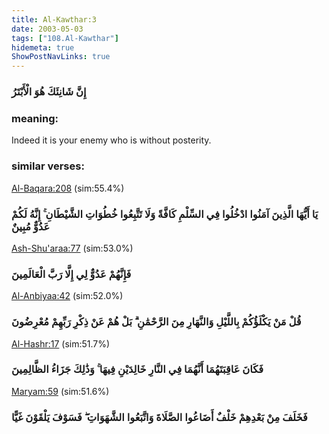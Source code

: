 ```yaml
---
title: Al-Kawthar:3
date: 2003-05-03
tags: ["108.Al-Kawthar"]
hidemeta: true 
ShowPostNavLinks: true 
---
```

### إِنَّ شَانِئَكَ هُوَ الْأَبْتَرُ
### meaning: 
Indeed it is your enemy who is without posterity.
### similar verses: 

[Al-Baqara:208](/2/208) (sim:55.4%)

### يَا أَيُّهَا الَّذِينَ آمَنُوا ادْخُلُوا فِي السِّلْمِ كَافَّةً وَلَا تَتَّبِعُوا خُطُوَاتِ الشَّيْطَانِ ۚ إِنَّهُ لَكُمْ عَدُوٌّ مُبِينٌ

[Ash-Shu'araa:77](/26/77) (sim:53.0%)

### فَإِنَّهُمْ عَدُوٌّ لِي إِلَّا رَبَّ الْعَالَمِينَ

[Al-Anbiyaa:42](/21/42) (sim:52.0%)

### قُلْ مَنْ يَكْلَؤُكُمْ بِاللَّيْلِ وَالنَّهَارِ مِنَ الرَّحْمَٰنِ ۗ بَلْ هُمْ عَنْ ذِكْرِ رَبِّهِمْ مُعْرِضُونَ

[Al-Hashr:17](/59/17) (sim:51.7%)

### فَكَانَ عَاقِبَتَهُمَا أَنَّهُمَا فِي النَّارِ خَالِدَيْنِ فِيهَا ۚ وَذَٰلِكَ جَزَاءُ الظَّالِمِينَ

[Maryam:59](/19/59) (sim:51.6%)

### فَخَلَفَ مِنْ بَعْدِهِمْ خَلْفٌ أَضَاعُوا الصَّلَاةَ وَاتَّبَعُوا الشَّهَوَاتِ ۖ فَسَوْفَ يَلْقَوْنَ غَيًّا
